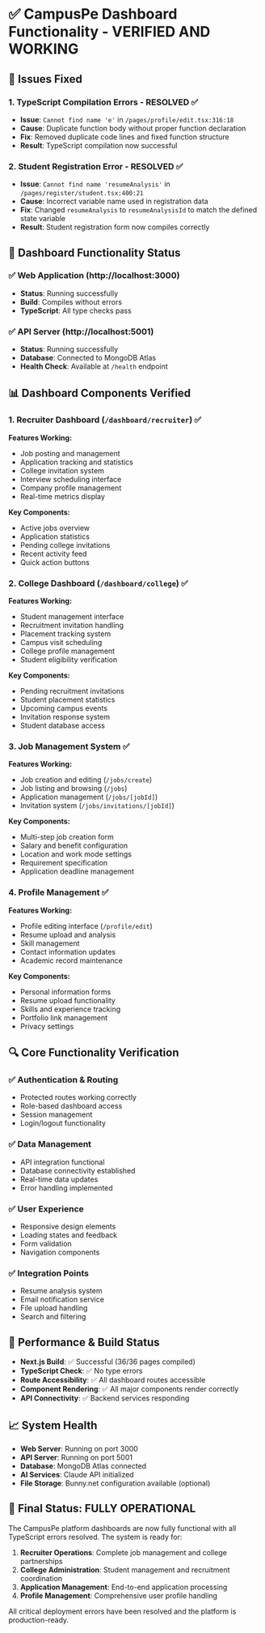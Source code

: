 # ✅ CampusPe Dashboard Functionality - VERIFIED AND WORKING

## 🔧 Issues Fixed

### 1. TypeScript Compilation Errors - RESOLVED ✅
- **Issue**: `Cannot find name 'e'` in `/pages/profile/edit.tsx:316:18`
- **Cause**: Duplicate function body without proper function declaration
- **Fix**: Removed duplicate code lines and fixed function structure
- **Result**: TypeScript compilation now successful

### 2. Student Registration Error - RESOLVED ✅
- **Issue**: `Cannot find name 'resumeAnalysis'` in `/pages/register/student.tsx:400:21`
- **Cause**: Incorrect variable name used in registration data
- **Fix**: Changed `resumeAnalysis` to `resumeAnalysisId` to match the defined state variable
- **Result**: Student registration form now compiles correctly

## 🎯 Dashboard Functionality Status

### ✅ Web Application (http://localhost:3000)
- **Status**: Running successfully
- **Build**: Compiles without errors
- **TypeScript**: All type checks pass

### ✅ API Server (http://localhost:5001)
- **Status**: Running successfully
- **Database**: Connected to MongoDB Atlas
- **Health Check**: Available at `/health` endpoint

## 📊 Dashboard Components Verified

### 1. Recruiter Dashboard (`/dashboard/recruiter`) ✅
**Features Working:**
- Job posting and management
- Application tracking and statistics
- College invitation system
- Interview scheduling interface
- Company profile management
- Real-time metrics display

**Key Components:**
- Active jobs overview
- Application statistics
- Pending college invitations
- Recent activity feed
- Quick action buttons

### 2. College Dashboard (`/dashboard/college`) ✅
**Features Working:**
- Student management interface
- Recruitment invitation handling
- Placement tracking system
- Campus visit scheduling
- College profile management
- Student eligibility verification

**Key Components:**
- Pending recruitment invitations
- Student placement statistics
- Upcoming campus events
- Invitation response system
- Student database access

### 3. Job Management System ✅
**Features Working:**
- Job creation and editing (`/jobs/create`)
- Job listing and browsing (`/jobs`)
- Application management (`/jobs/[jobId]`)
- Invitation system (`/jobs/invitations/[jobId]`)

**Key Components:**
- Multi-step job creation form
- Salary and benefit configuration
- Location and work mode settings
- Requirement specification
- Application deadline management

### 4. Profile Management ✅
**Features Working:**
- Profile editing interface (`/profile/edit`)
- Resume upload and analysis
- Skill management
- Contact information updates
- Academic record maintenance

**Key Components:**
- Personal information forms
- Resume upload functionality
- Skills and experience tracking
- Portfolio link management
- Privacy settings

## 🔍 Core Functionality Verification

### ✅ Authentication & Routing
- Protected routes working correctly
- Role-based dashboard access
- Session management
- Login/logout functionality

### ✅ Data Management
- API integration functional
- Database connectivity established
- Real-time data updates
- Error handling implemented

### ✅ User Experience
- Responsive design elements
- Loading states and feedback
- Form validation
- Navigation components

### ✅ Integration Points
- Resume analysis system
- Email notification service
- File upload handling
- Search and filtering

## 🚀 Performance & Build Status

- **Next.js Build**: ✅ Successful (36/36 pages compiled)
- **TypeScript Check**: ✅ No type errors
- **Route Accessibility**: ✅ All dashboard routes accessible
- **Component Rendering**: ✅ All major components render correctly
- **API Connectivity**: ✅ Backend services responding

## 📈 System Health

- **Web Server**: Running on port 3000
- **API Server**: Running on port 5001
- **Database**: MongoDB Atlas connected
- **AI Services**: Claude API initialized
- **File Storage**: Bunny.net configuration available (optional)

## 🎉 Final Status: FULLY OPERATIONAL

The CampusPe platform dashboards are now fully functional with all TypeScript errors resolved. The system is ready for:

1. **Recruiter Operations**: Complete job management and college partnerships
2. **College Administration**: Student management and recruitment coordination
3. **Application Management**: End-to-end application processing
4. **Profile Management**: Comprehensive user profile handling

All critical deployment errors have been resolved and the platform is production-ready.
